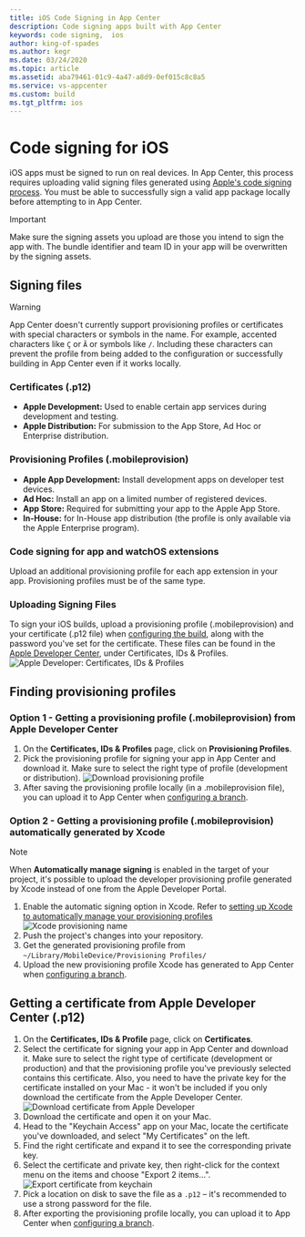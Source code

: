 ```yaml
---
title: iOS Code Signing in App Center
description: Code signing apps built with App Center
keywords: code signing,  ios
author: king-of-spades
ms.author: kegr
ms.date: 03/24/2020
ms.topic: article
ms.assetid: aba79461-01c9-4a47-a8d9-0ef015c8c8a5
ms.service: vs-appcenter
ms.custom: build
ms.tgt_pltfrm: ios
---
```


# Code signing for iOS
iOS apps must be signed to run on real devices. In App Center, this process requires uploading valid signing files generated using [Apple's code signing process](https://developer.apple.com/support/code-signing/). You must be able to successfully sign a valid app package locally before attempting to in App Center. 

> [!IMPORTANT]
> Make sure the signing assets you upload are those you intend to sign the app with. The bundle identifier and team ID in your app will be overwritten by the signing assets. 

## Signing files
> [!WARNING]
> App Center doesn't currently support provisioning profiles or certificates with special characters or symbols in the name. For example, accented characters like `Ç` or `Ã` or symbols like `/`. Including these characters can prevent the profile from being added to the configuration or successfully building in App Center even if it works locally. 

### Certificates (.p12)
- **Apple Development:** Used to enable certain app services during development and testing.
- **Apple Distribution:** For submission to the App Store, Ad Hoc or Enterprise distribution.

### Provisioning Profiles (.mobileprovision)
- **Apple App Development:** Install development apps on developer test devices.
- **Ad Hoc:** Install an app on a limited number of registered devices.
- **App Store:** Required for submitting your app to the Apple App Store.
- **In-House:** for In-House app distribution (the profile is only available via the Apple Enterprise program).

### Code signing for app and watchOS extensions
Upload an additional provisioning profile for each app extension in your app. Provisioning profiles must be of the same type.

### Uploading Signing Files
To sign your iOS builds, upload a provisioning profile (.mobileprovision) and your certificate (.p12 file) when [configuring the build](~/build/ios/first-build.md), along with the password you've set for the certificate. These files can be found in the [Apple Developer Center](https://developer.apple.com/account/), under Certificates, IDs & Profiles.
![Apple Developer: Certificates, IDs & Profiles](images/apple-developer-certificates-blurred-outlier.png)

## Finding provisioning profiles 
### Option 1 - Getting a provisioning profile (.mobileprovision) from Apple Developer Center
1. On the **Certificates, IDs & Profiles** page, click on **Provisioning Profiles**.
2. Pick the provisioning profile for signing your app in App Center and download it. Make sure to select the right type of profile (development or distribution).
   ![Download provisioning profile](images/provisioning-profile-blurred-outlier.png)
3. After saving the provisioning profile locally (in a .mobileprovision file), you can upload it to App Center when [configuring a branch](~/build/ios/first-build.md).

### Option 2 - Getting a provisioning profile (.mobileprovision) automatically generated by Xcode
> [!NOTE] 
> When **Automatically manage signing** is enabled in the target of your project, it's possible to upload the developer provisioning profile generated by Xcode instead of one from the Apple Developer Portal.

1. Enable the automatic signing option in Xcode. Refer to [setting up Xcode to automatically manage your provisioning profiles](https://developer.apple.com/library/content/qa/qa1814/_index.html)
   ![Xcode provisioning name](images/xcode-8-provisioning-profile-name-outlier.jpg)
2. Push the project's changes into your repository.
3. Get the generated provisioning profile from `~/Library/MobileDevice/Provisioning Profiles/`
4. Upload the new provisioning profile Xcode has generated to App Center when [configuring a branch](~/build/ios/first-build.md).

## Getting a certificate from Apple Developer Center (.p12)
1. On the **Certificates, IDs & Profile** page, click on **Certificates**.
2. Select the certificate for signing your app in App Center and download it. Make sure to select the right type of certificate (development or production) and that the provisioning profile you've previously selected contains this certificate. Also, you need to have the private key for the certificate installed on your Mac - it won't be included if you only download the certificate from the Apple Developer Center.
   ![Download certificate from Apple Developer](images/certificate-blurred-outlier.png)
3. Download the certificate and open it on your Mac.
4. Head to the "Keychain Access" app on your Mac, locate the certificate you've downloaded, and select "My Certificates" on the left.
5. Find the right certificate and expand it to see the corresponding private key.
6. Select the certificate and private key, then right-click for the context menu on the items and choose "Export 2 items…".
   ![Export certificate from keychain](images/ios-keychain-certificates-outlier-spaced.png)
7. Pick a location on disk to save the file as a `.p12` – it's recommended to use a strong password for the file.
8. After exporting the provisioning profile locally, you can upload it to App Center when [configuring a branch](~/build/ios/first-build.md).

[apple-certificates]: images/apple-developer-certificates-blurred-outlier.png
[download-provisioning-profile]: images/provisioning-profile-blurred-outlier.png
[export-certificate]: images/ios-keychain-certificates-outlier-spaced.png
[download-certificate]: images/certificate-blurred-outlier.png
[xcode-provisioning-name]: images/xcode-8-provisioning-profile-name-outlier.jpg
